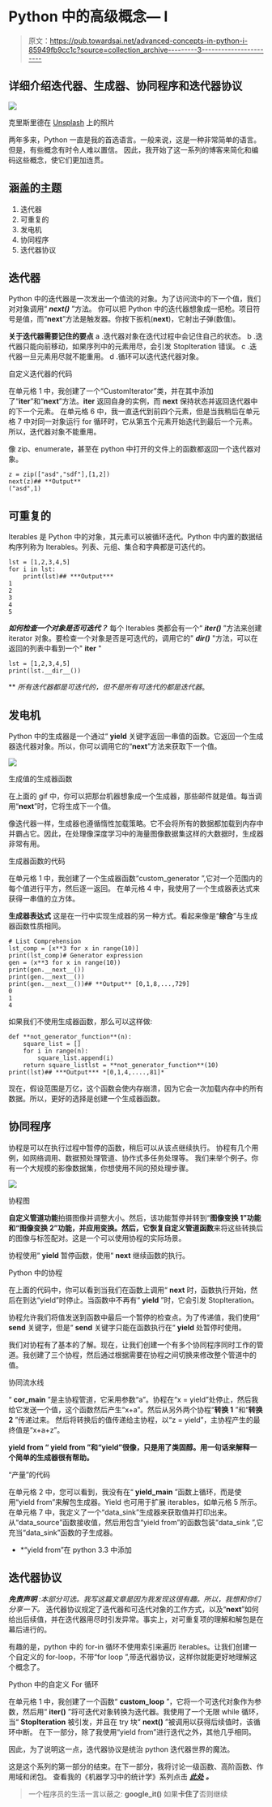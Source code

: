 # Python 中的高级概念— I

> 原文：<https://pub.towardsai.net/advanced-concepts-in-python-i-85949fb9cc1c?source=collection_archive---------3----------------------->

## 详细介绍迭代器、生成器、协同程序和迭代器协议

![](img/1edfdf42f562c3d33590663f974df7cc.png)

克里斯里德在 [Unsplash](https://unsplash.com?utm_source=medium&utm_medium=referral) 上的照片

两年多来，Python 一直是我的首选语言。一般来说，这是一种非常简单的语言。但是，有些概念有时令人难以置信。
因此，我开始了这一系列的博客来简化和编码这些概念，使它们更加连贯。

## 涵盖的主题

1.  迭代器
2.  可重复的
3.  发电机
4.  协同程序
5.  迭代器协议

## 迭代器

Python 中的迭代器是一次发出一个值流的对象。为了访问流中的下一个值，我们对对象调用“ ***__next__()*** ”方法。
你可以把 Python 中的迭代器想象成一把枪。项目符号是值，而“__next__”方法是触发器。你按下扳机(__next__)，它射出子弹(数值)。

**关于迭代器需要记住的要点** a .迭代器对象在迭代过程中会记住自己的状态。
b .迭代器只能向前移动，如果序列中的元素用尽，会引发 StopIteration 错误。
c .迭代器一旦元素用尽就不能重用。
d .循环可以迭代迭代器对象。

自定义迭代器的代码

在单元格 1 中，我创建了一个“CustomIterator”类，并在其中添加了“__iter__”和“__next__”方法。__iter__ 返回自身的实例，而 __next__ 保持状态并返回迭代器中的下一个元素。
在单元格 6 中，我一直迭代到前四个元素，但是当我稍后在单元格 7 中对同一对象运行 for 循环时，它从第五个元素开始迭代到最后一个元素。所以，迭代器对象不能重用。

像 zip、enumerate，甚至在 python 中打开的文件上的函数都返回一个迭代器对象。

```
z = zip(["asd","sdf"],[1,2])
next(z)## **Output**
("asd",1)
```

## 可重复的

Iterables 是 Python 中的对象，其元素可以被循环迭代。Python 中内置的数据结构序列称为 Iterables。列表、元组、集合和字典都是可迭代的。

```
lst = [1,2,3,4,5]
for i in lst:
    print(lst)## ***Output***
1
2
3
4
5
```

***如何检查一个对象是否可迭代？*** 每个 Iterables 类都会有一个“ ***__iter__()*** ”方法来创建 iterator 对象。要检查一个对象是否是可迭代的，调用它的" ***__dir__()*** "方法，可以在返回的列表中看到一个" __iter__ "

```
lst = [1,2,3,4,5]
print(lst.__dir__())
```

** *所有迭代器都是可迭代的，但不是所有可迭代的都是迭代器*。

## 发电机

Python 中的生成器是一个通过“ **yield** 关键字返回一串值的函数。它返回一个生成器迭代器对象。所以，你可以调用它的“__next__”方法来获取下一个值。

![](img/9c2e5575fc853e42838925912aa649bc.png)

生成值的生成器函数

在上面的 gif 中，你可以把那台机器想象成一个生成器，那些邮件就是值。每当调用“__next__”时，它将生成下一个值。

像迭代器一样，生成器也遵循惰性加载策略。它不会将所有的数据都加载到内存中并霸占它。因此，在处理像深度学习中的海量图像数据集这样的大数据时，生成器非常有用。

生成器函数的代码

在单元格 1 中，我创建了一个生成器函数“custom_generator ”,它对一个范围内的每个值进行平方，然后逐一返回。
在单元格 4 中，我使用了一个生成器表达式来获得一串值的立方体。

**生成器表达式** 这是在一行中实现生成器的另一种方式。看起来像是“**综合**”与生成器函数性质相同。

```
# List Comprehension
lst_comp = [x**3 for x in range(10)]
print(lst_comp)# Generator expression
gen = (x**3 for x in range(10))
print(gen.__next__())
print(gen.__next__())
print(gen.__next__())## **Output** [0,1,8,...,729]
0
1
4
```

如果我们不使用生成器函数，那么可以这样做:

```
def **not_generator_function**(n):
    square_list = []
    for i in range(n):
        square_list.append(i)
    return square_listlst = **not_generator_function**(10)
print(lst)## ***Output*** *[0,1,4,....,81]*
```

现在，假设范围是万亿，这个函数会使内存崩溃，因为它会一次加载内存中的所有数据。所以，更好的选择是创建一个生成器函数。

## 协同程序

协程是可以在执行过程中暂停的函数，稍后可以从该点继续执行。
协程有几个用例，如网络调用、数据预处理管道、协作式多任务处理等。
我们来举个例子。你有一个大规模的影像数据集，你想使用不同的预处理步骤。

![](img/12b79f9b78a656bc7eaf5aa468c16294.png)

协程图

**自定义管道功能**拍摄图像并调整大小。然后，该功能暂停并转到“**图像变换 1”**功能和**“图像变换 2”**功能，并应用变换。然后，它恢复**自定义管道函数**来将这些转换后的图像与标签配对。这是一个可以使用协程的实际场景。

协程使用“ **yield** 暂停函数，使用“ **next** 继续函数的执行。

Python 中的协程

在上面的代码中，你可以看到当我们在函数上调用“ **next** 时，函数执行开始，然后在到达“yield”时停止。当函数中不再有“ **yield** ”时，它会引发 StopIteration。

协程允许我们将值发送到函数中最后一个暂停的检查点。为了传递值，我们使用“ **send** 关键字，但是“ **send** 关键字只能在函数执行在“ **yield** 处暂停时使用。

我们对协程有了基本的了解。现在，让我们创建一个有多个协同程序同时工作的管道。我创建了三个协程，然后通过根据需要在协程之间切换来修改整个管道中的值。

协同流水线

“ **cor_main** ”是主协程管道，它采用参数“a”。协程在“x = yield”处停止，然后我给它发送一个值，这个函数然后产生“x+a”。然后从另外两个协程“**转换 1** ”和“**转换 2** ”传递过来。
然后将转换后的值传递给主协程，以“z = yield”，主协程产生的最终值是“x+a+z”。

**yield from
“ **yield from** ”和“yield”很像，只是用了类固醇。用一句话来解释一个简单的生成器很有帮助。**

“产量”的代码

在单元格 2 中，您可以看到，我没有在“ **yield_main** ”函数上循环，而是使用“yield from”来解包生成器。Yield 也可用于扩展 iterables，如单元格 5 所示。在单元格 7 中，我定义了一个“data_sink”生成器来获取值并打印出来。从“data_source”函数接收值，然后用包含“yield from”的函数包装“data_sink ”,它充当“data_sink”函数的子生成器。

* *“yield from”在 python 3.3 中添加

## 迭代器协议

***免责声明*** *:本部分可选。我写这篇文章是因为我发现这很有趣。所以，我想和你们分享一下。* 迭代器协议规定了迭代器和可迭代对象的工作方式，以及“__next__”如何给出后续值，并在迭代器用尽时引发异常。事实上，对可重复项的理解和解包是在幕后进行的。

有趣的是，python 中的 for-in 循环不使用索引来遍历 iterables。让我们创建一个自定义的 for-loop，不带“for loop ”,带迭代器协议，这样你就能更好地理解这个概念了。

Python 中的自定义 For 循环

在单元格 1 中，我创建了一个函数“ **custom_loop** ”，它将一个可迭代对象作为参数，然后用“ **__iter__()** ”将可迭代对象转换为迭代器。我使用了一个无限 while 循环，当“ **StopIteration** 被引发，并且在 try 块“ **__next__()** ”被调用以获得后续值时，该循环中断。
在下一部分，除了我使用“yield from”进行迭代之外，其他几乎相同。

因此，为了说明这一点，迭代器协议是统治 python 迭代器世界的魔法。

这是这个系列的第一部分的结束。在下一部分，我将讨论一级函数、高阶函数、作用域和闭包。
查看我的《机器学习中的统计学》系列点击 [***此处***](https://towardsdev.com/statistics-for-machine-learning-i-b0be71b2050f) ***。***

> 一个程序员的生活一言以蔽之:
> **google_it()** 如果**卡住了**否则继续